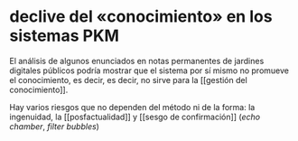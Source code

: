 # declive del «conocimiento» en los sistemas PKM
El análisis de algunos enunciados en notas permanentes de jardines digitales públicos podría mostrar que el sistema por sí mismo no promueve el conocimiento, es decir, es decir, no sirve para la [[gestión del conocimiento]].

Hay varios riesgos que no dependen del método ni de la forma: la ingenuidad, la [[posfactualidad]] y [[sesgo de confirmación]] (*echo chamber*, *filter bubbles*)


